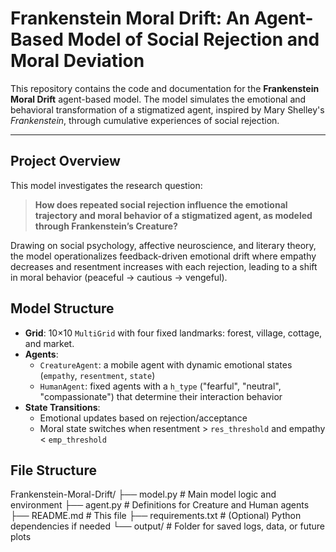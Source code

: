 # Frankenstein Moral Drift: An Agent-Based Model of Social Rejection and Moral Deviation

This repository contains the code and documentation for the **Frankenstein Moral Drift** agent-based model. The model simulates the emotional and behavioral transformation of a stigmatized agent, inspired by Mary Shelley's *Frankenstein*, through cumulative experiences of social rejection.

---
## Project Overview

This model investigates the research question:

> **How does repeated social rejection influence the emotional trajectory and moral behavior of a stigmatized agent, as modeled through Frankenstein’s Creature?**

Drawing on social psychology, affective neuroscience, and literary theory, the model operationalizes feedback-driven emotional drift where empathy decreases and resentment increases with each rejection, leading to a shift in moral behavior (peaceful → cautious → vengeful).

## Model Structure

- **Grid**: 10×10 `MultiGrid` with four fixed landmarks: forest, village, cottage, and market.
- **Agents**:
  - `CreatureAgent`: a mobile agent with dynamic emotional states (`empathy`, `resentment`, `state`)
  - `HumanAgent`: fixed agents with a `h_type` ("fearful", "neutral", "compassionate") that determine their interaction behavior
- **State Transitions**:
  - Emotional updates based on rejection/acceptance
  - Moral state switches when resentment > `res_threshold` and empathy < `emp_threshold`

## File Structure

Frankenstein-Moral-Drift/
├── model.py # Main model logic and environment
├── agent.py # Definitions for Creature and Human agents
├── README.md # This file
├── requirements.txt # (Optional) Python dependencies if needed
└── output/ # Folder for saved logs, data, or future plots

